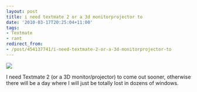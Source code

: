 ```yaml
---
layout: post
title: i need textmate 2 or a 3d monitorprojector to
date: '2010-03-17T20:25:04+11:00'
tags:
- Textmate
- rant
redirect_from:
- /post/454137741/i-need-textmate-2-or-a-3d-monitorprojector-to
---
```

 ![](/img/posts/old/tumblr_kzf65svXDW1qb7ot5o1_1280.png)

I need Textmate 2 (or a 3D monitor/projector) to come out sooner, otherwise there will be a day where I will just be totally lost in dozens of windows.

